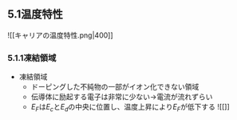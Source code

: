 ## $5.1$温度特性

![[キャリアの温度特性.png|400]]

### $5.1.1$凍結領域
- 凍結領域
    - ドーピングした不純物の一部がイオン化できない領域
    - 伝導体に励起する電子は非常に少ない$\to$電流が流れずらい
    - $E_F$は$E_c$と$E_d$の中央に位置し、温度上昇により$E_F$が低下する
![[]]